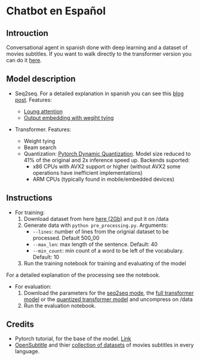 # Chatbot en Español

## Introuction

Conversational agent in spanish done with deep learning and a dataset of movies subtitles. If you want to walk directly to the transformer version you can do it [here](https://rubenchaves.com/chatbot).

## Model description

- Seq2seq. For a detailed explanation in spanish you can see this [blog post](https://medium.com/@ruben_onelove/como-hacer-un-chatbot-en-espa%C3%B1ol-y-que-te-trolee-en-el-intento-2a8105d66de8). Features:

  - [Loung attention](https://arxiv.org/abs/1508.04025)
  - [Output embedding with wegiht tying](http://www.aclweb.org/anthology/E17-2025)


- Transformer. Features:

  - Weight tying
  - Beam search
  - Quantization: [Pytorch Dynamic Quantization](https://pytorch.org/docs/stable/quantization.html#quantization-workflows). Model size reduced to 41% of the original and 2x inference speed up. Backends suported:
    - x86 CPUs with AVX2 support or higher (without AVX2 some operations have inefficient implementations)
    - ARM CPUs (typically found in mobile/embedded devices)

## Instructions

- For training:
  1. Download dataset from here [here (2Gb)](http://opus.nlpl.eu/download.php?f=OpenSubtitles/v2018/mono/OpenSubtitles.raw.es.gz ) and put it on /data
  2. Generate data with `python pre_processing.py`. Arguments:
     - `--lines`: number of lines from the orignial dataset to be processed. Default 500_00
     - `--max_len`: max length of the sentence. Default: 40
     - `--min_count`: min count of a word to be left of the vocabulary. Default: 10
  3. Run the training notebook for training and evaluating of the model

For a detailed explanation of the processing see the notebook.

- For evaluation:
  1. Download the parameters for the [seq2seq mode](https://drive.google.com/open?id=1YmAgP_K75znP599HsW4kGlA2e-oeguhX), the [full transformer model](https://drive.google.com/open?id=12u1dOvexsnhKdJAW53ri4PC6gOyvo3ZT) or the [quantized transformer model](https://drive.google.com/file/d/1ZE3_AUzJWNvwVXzkvWI_4DS8NgniFhFB/view?usp=sharing) and uncompress on /data
  2. Run the evaluation notebook.

## Credits

- Pytorch tutorial, for the base of the model. [Link](https://pytorch.org/tutorials/beginner/chatbot_tutorial.html)
- [OpenSubtitle](http://www.opensubtitles.org/) and thier [collection of datasets](http://opus.nlpl.eu/OpenSubtitles.php) of movies subtitles in every language.